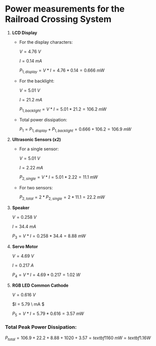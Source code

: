 # Power measurements for the Railroad Crossing System

1. __LCD Display__
   
   - For the display characters:

      $V = 4.76 \ V$
      
      $I = 0.14  \ mA$
      
      $P_{1, display} = V * I = 4.76 * 0.14 = 0.666 \ mW$

   - For the backlight:

      $V = 5.01 \ V$
      
      $I = 21.2  \ mA$
      
      $P_{1, backlight} = V * I = 5.01 * 21.2 = 106.2 \ mW$

   - Total power dissipation:

      $P_{1} = P_{1, display} + P_{1, backlight} = 0.666 + 106.2 = 106.9 \ mW$
   
3. __Ultrasonic Sensors (x2)__

   - For a single sensor:
   
      $V = 5.01 \ V$
   
      $I = 2.22 \ mA$
   
      $P_{2, single} = V * I = 5.01*2.22 = 11.1 \ mW$

   - For two sensors:

      $P_{2, total} = 2*P_{2, single} = 2 * 11.1 = 22.2 \ mW$

4. __Speaker__

   $V = 0.258 \ V$

   $I = 34.4 \ mA$

   $P_3 = V * I = 0.258 * 34.4 = 8.88 \  mW$
   
5. __Servo Motor__

   $V = 4.69 \ V$

   $I = 0.217 \ A$

   $P_4 = V * I = 4.69*0.217 = 1.02 \ W$

6. __RGB LED Common Cathode__

   $V = 0.616 \ V$
   
   $I = 5.79 \ mA $
   
   $P_5 = V * I = 5.79 * 0.616 = 3.57 \ mW$

### Total Peak Power Dissipation:

$P_{total} = 106.9 + 22.2 + 8.88 + 1020 + 3.57 = textbf{1160 \ mW} = textbf{1.16 W}$
